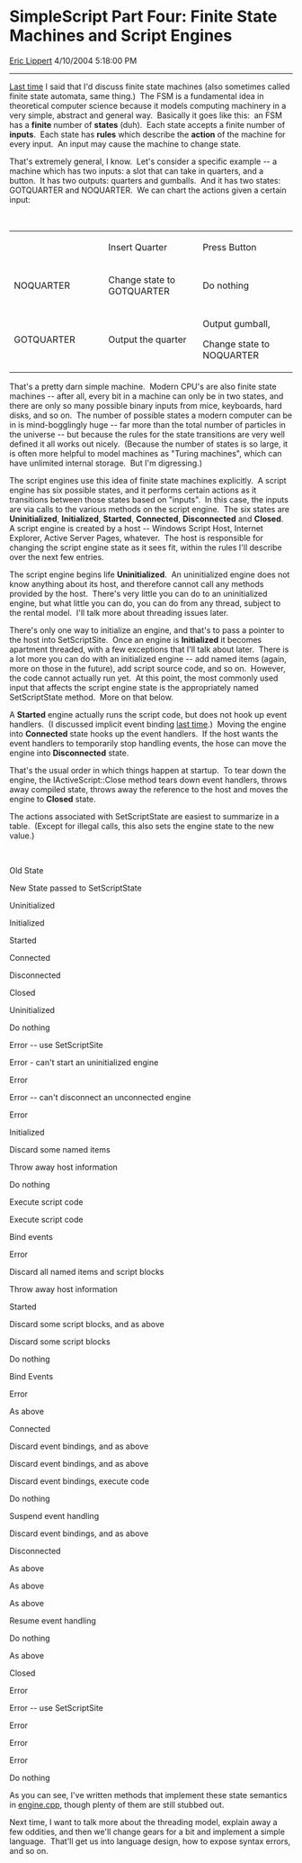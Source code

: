<div id="page">

# SimpleScript Part Four: Finite State Machines and Script Engines

[Eric Lippert](https://social.msdn.microsoft.com/profile/Eric%20Lippert) 4/10/2004 5:18:00 PM

-----

<div id="content">

<span>[Last time](/ericlippert/archive/2004/04/05/108086.aspx "http://blogs.msdn.com/ericlippert/archive/2004/04/05/108086.aspx") I said that I'd discuss finite state machines (also sometimes called finite state automata, same thing.)  The FSM is a fundamental idea in theoretical computer science because it models computing machinery in a very simple, abstract and general way.  Basically it goes like this:  an FSM has a **<span>finite</span>** number of **<span>states</span>** (duh).  Each state accepts a finite number of **<span>inputs</span>**.  Each state has **<span>rules</span>** which describe the **<span>action</span>** of the machine for every input.  An input may cause the machine to change state. </span>

<span></span>

<span>That's extremely general, I know.  Let's consider a specific example -- a machine which has two inputs: a slot that can take in quarters, and a button.  It has two outputs: quarters and gumballs.  And it has two states: GOTQUARTER and NOQUARTER.  We can chart the actions given a certain input: </span>

<span>  </span>

<span> </span>

<table>
<colgroup>
<col style="width: 33%" />
<col style="width: 33%" />
<col style="width: 33%" />
</colgroup>
<tbody>
<tr class="odd">
<td><p><span></span></p></td>
<td><p><span>Insert Quarter</span></p></td>
<td><p><span>Press Button</span></p></td>
</tr>
<tr class="even">
<td><p><span>NOQUARTER</span></p></td>
<td><p><span>Change state to GOTQUARTER</span></p></td>
<td><p><span>Do nothing</span></p></td>
</tr>
<tr class="odd">
<td><p><span>GOTQUARTER </span></p></td>
<td><p><span>Output the quarter </span></p></td>
<td><p><span>Output gumball, </span></p>
<p><span>Change state to NOQUARTER</span></p></td>
</tr>
</tbody>
</table>

<span></span>

<span>That's a pretty darn simple machine.  Modern CPU's are also finite state machines -- after all, every bit in a machine can only be in two states, and there are only so many possible binary inputs from mice, keyboards, hard disks, and so on.  The number of possible states a modern computer can be in is mind-bogglingly huge -- far more than the total number of particles in the universe -- but because the rules for the state transitions are very well defined it all works out nicely.  (Because the number of states is so large, it is often more helpful to model machines as "Turing machines", which can have unlimited internal storage.  But I'm digressing.) </span>

<span></span>

<span>The script engines use this idea of finite state machines explicitly.  A script engine has six possible states, and it performs certain actions as it transitions between those states based on "inputs".  In this case, the inputs are via calls to the various methods on the script engine.  The six states are **<span>Uninitialized</span>**, **<span>Initialized</span>**, **<span>Started</span>**, **<span>Connected</span>**, **<span>Disconnected</span>** and **<span>Closed</span>**.  A script engine is created by a host -- Windows Script Host, Internet Explorer, Active Server Pages, whatever.  The host is responsible for changing the script engine state as it sees fit, within the rules I'll describe over the next few entries. </span>

<span></span>

<span>The script engine begins life **<span>Uninitialized</span>**.  An uninitialized engine does not know anything about its host, and therefore cannot call any methods provided by the host.  There's very little you can do to an uninitialized engine, but what little you can do, you can do from any thread, subject to the rental model.  I'll talk more about threading issues later. </span>

<span></span>

<span>There's only one way to initialize an engine, and that's to pass a pointer to the host into </span><span>SetScriptSite</span><span>.  Once an engine is **<span>Initialized</span>** it becomes apartment threaded, with a few exceptions that I'll talk about later.  There is a lot more you can do with an initialized engine -- add named items (again, more on those in the future), add script source code, and so on.  However, the code cannot actually run yet.  At this point, the most commonly used input that affects the script engine state is the appropriately named </span><span>SetScriptState</span><span> method.  More on that below. </span>

<span></span>

<span>A **<span>Started</span>** engine actually runs the script code, but does not hook up event handlers.  (I discussed implicit event binding [last time](/ericlippert/archive/2004/04/05/108086.aspx "http://blogs.msdn.com/ericlippert/archive/2004/04/05/108086.aspx").)  Moving the engine into **<span>Connected</span>** state hooks up the event handlers.  If the host wants the event handlers to temporarily stop handling events, the hose can move the engine into **<span>Disconnected</span>** state. </span>

<span></span>

<span>That's the usual order in which things happen at startup.  To tear down the engine, the </span><span>IActiveScript::Close</span><span> method tears down event handlers, throws away compiled state, throws away the reference to the host and moves the engine to **<span>Closed</span>** state.  </span>

<span></span>

<span>The actions associated with </span><span>SetScriptState</span><span> are easiest to summarize in a table.  (Except for illegal calls, this also sets the engine state to the new value.) </span>

<span>  </span>

<span></span>

<span>Old State</span>

</div>

</div>

<span>New State passed to SetScriptState</span>

<span></span>

<span>Uninitialized</span>

<span>Initialized</span>

<span>Started</span>

<span>Connected</span>

<span>Disconnected</span>

<span>Closed</span>

<span>Uninitialized</span>

<span>Do nothing</span>

<span>Error -- use SetScriptSite</span>

<span>Error - can't start an uninitialized engine</span>

<span>Error </span>

<span>Error -- can't disconnect an unconnected engine</span>

<span>Error </span>

<span>Initialized</span>

<span>Discard some named items </span>

<span>Throw away host information</span>

<span>Do nothing </span>

<span>Execute script code </span>

<span>Execute script code </span>

<span>Bind events</span>

<span>Error</span>

<span>Discard all named items and script blocks </span>

<span>Throw away host information</span>

<span>Started</span>

<span>Discard some script blocks, and as above</span>

<span>Discard some script blocks</span>

<span>Do nothing </span>

<span>Bind Events </span>

<span>Error </span>

<span>As above </span>

<span>Connected</span>

<span>Discard event bindings, and as above</span>

<span>Discard event bindings, and as above</span>

<span>Discard event bindings, execute code</span>

<span>Do nothing</span>

<span>Suspend event handling</span>

<span>Discard event bindings, and as above</span>

<span>Disconnected</span>

<span>As above</span>

<span>As above</span>

<span>As above</span>

<span>Resume event handling</span>

<span>Do nothing</span>

<span>As above</span>

<span>Closed</span>

<span>Error</span>

<span>Error -- use SetScriptSite</span>

<span>Error</span>

<span>Error</span>

<span>Error</span>

<span>Do nothing</span>

<span></span>

<span>As you can see, I've written methods that implement these state semantics in [engine.cpp](/ericlippert/articles/108025.aspx "http://blogs.msdn.com/ericlippert/articles/108025.aspx"), though plenty of them are still stubbed out. </span>

<span></span>

<span>Next time, I want to talk more about the threading model, explain away a few oddities, and then we'll change gears for a bit and implement a simple language.  That'll get us into language design, how to expose syntax errors, and so on.</span>

